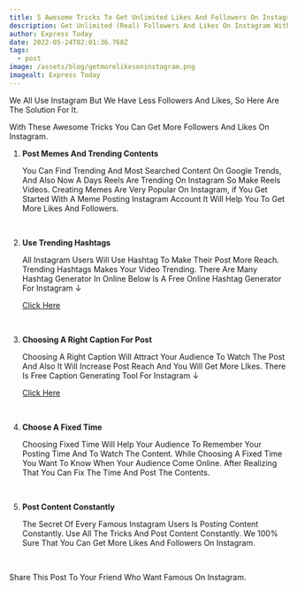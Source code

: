 ```yaml
---
title: 5 Awesome Tricks To Get Unlimited Likes And Followers On Instagram
description: Get Unlimited (Real) Followers And Likes On Instagram With These 5 Tricks.
author: Express Today
date: 2022-05-24T02:01:36.768Z
tags:
  - post
image: /assets/blog/getmorelikesoninstagram.png
imagealt: Express Today
---
```

We All Use Instagram But We Have Less Followers And Likes, So Here Are The Solution For It.

With These Awesome Tricks You Can Get More Followers And Likes On Instagram.

1. **Post Memes And Trending Contents**

   You Can Find Trending And Most Searched Content On Google Trends, And Also Now A Days Reels Are Trending On Instagram So Make Reels Videos. Creating Memes Are Very Popular On Instagram, if You Get Started With A Meme Posting Instagram Account It Will Help You To Get More Likes And Followers.
   
   <br>

2. **Use Trending Hashtags**

   All Instagram Users Will Use Hashtag To Make Their Post More Reach. Trending Hashtags Makes Your Video Trending. There Are Many Hashtag Generator In Online Below Is A Free Online Hashtag Generator For Instagram ↓

   [Click Here](https://toolzu.com/hashtag-generator-for-instagram)

   <br>

3. **Choosing A Right Caption For Post**

   Choosing A Right Caption Will Attract Your Audience To Watch The Post And Also It Will Increase Post Reach And You Will Get More LIkes. There Is Free Caption Generating Tool For Instagram ↓

   [Click Here](https://www.copy.ai/tools/instagram-caption-generator)

   <br>


4. **Choose A Fixed Time**

   Choosing Fixed Time Will Help Your Audience To Remember Your Posting Time And To Watch The Content. While Choosing A Fixed Time You Want To Know When Your Audience Come Online. After Realizing That You Can Fix The Time And Post The Contents.

   <br>

5. **Post Content Constantly**

   The Secret Of Every Famous Instagram Users Is Posting Content Constantly. Use All The Tricks And Post Content Constantly. We 100% Sure That You Can Get More Likes And Followers On Instagram.
   
   <br>

Share This Post To Your Friend Who Want Famous On Instagram.